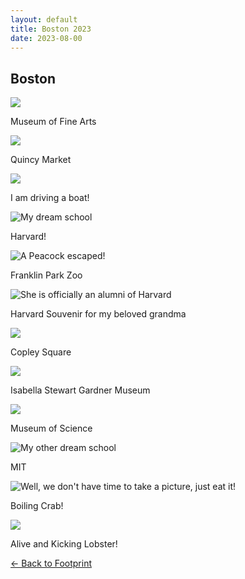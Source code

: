 ```yaml
---
layout: default
title: Boston 2023
date: 2023-08-00
---
```


<div class="card border-0 shadow-sm bg-white p-4 my-5">
  <h2 class="text-center text-3xl font-bold mb-4">Boston</h2>

  <div class="row">
    <div class="col-md-4 mb-4">
      <div class="gallery-item">
        <img 
          data-src="{{ 'assets/images/footprint/2023_08_boston/art.webp' | relative_url }}" 
          class="lazy w-100 rounded" 
          src="{{ '/assets/images/empty_300x200.png' | relative_url }}" 
          data-toggle="tooltip" 
          data-placement="top" 
        >
      </div>
      <p class="mt-2 text-sm text-gray-600 text-center">Museum of Fine Arts</p>
    </div>
    <div class="col-md-4 mb-4">
      <div class="gallery-item">
        <img 
          data-src="{{ 'assets/images/footprint/2023_08_boston/market.webp' | relative_url }}" 
          class="lazy w-100 rounded" 
          src="{{ '/assets/images/empty_300x200.png' | relative_url }}" 
          data-toggle="tooltip" 
          data-placement="top" 
        >
      </div>
      <p class="mt-2 text-sm text-gray-600 text-center">Quincy Market</p>
    </div>
    <div class="col-md-4 mb-4">
      <div class="gallery-item">
        <img 
          data-src="{{ 'assets/images/footprint/2023_08_boston/boat.webp' | relative_url }}" 
          class="lazy w-100 rounded" 
          src="{{ '/assets/images/empty_300x200.png' | relative_url }}" 
          data-toggle="tooltip" 
          data-placement="top" 
        >
      </div>
      <p class="mt-2 text-sm text-gray-600 text-center">I am driving a boat!</p>
    </div>
  </div>

  <div class="row">
    <div class="col-md-4 mb-4">
      <div class="gallery-item">
        <img 
          data-src="{{ 'assets/images/footprint/2023_08_boston/harvard.webp' | relative_url }}" 
          class="lazy w-100 rounded" 
          src="{{ '/assets/images/empty_300x200.png' | relative_url }}" 
          data-toggle="tooltip" 
          data-placement="top" 
          title="My dream school"
        >
      </div>
      <p class="mt-2 text-sm text-gray-600 text-center">Harvard!</p>
    </div>
    <div class="col-md-4 mb-4">
      <div class="gallery-item">
        <img 
          data-src="{{ 'assets/images/footprint/2023_08_boston/zoo.webp' | relative_url }}" 
          class="lazy w-100 rounded" 
          src="{{ '/assets/images/empty_300x200.png' | relative_url }}" 
          data-toggle="tooltip" 
          data-placement="top"
          title="A Peacock escaped!"
        >
      </div>
      <p class="mt-2 text-sm text-gray-600 text-center">Franklin Park Zoo</p>
    </div>
    <div class="col-md-4 mb-4">
      <div class="gallery-item">
        <img 
          data-src="{{ 'assets/images/footprint/2023_08_boston/hat.webp' | relative_url }}" 
          class="lazy w-100 rounded" 
          src="{{ '/assets/images/empty_300x200.png' | relative_url }}" 
          data-toggle="tooltip" 
          data-placement="top" 
          title="She is officially an alumni of Harvard"
        >
      </div>
      <p class="mt-2 text-sm text-gray-600 text-center">Harvard Souvenir for my beloved grandma</p>
    </div>
  </div>

  <div class="row">
    <div class="col-md-4 mb-4">
      <div class="gallery-item">
        <img 
          data-src="{{ 'assets/images/footprint/2023_08_boston/copley.webp' | relative_url }}" 
          class="lazy w-100 rounded" 
          src="{{ '/assets/images/empty_300x200.png' | relative_url }}" 
          data-toggle="tooltip" 
          data-placement="top" 
        >
      </div>
      <p class="mt-2 text-sm text-gray-600 text-center">Copley Square</p>
    </div>
    <div class="col-md-4 mb-4">
      <div class="gallery-item">
        <img 
          data-src="{{ 'assets/images/footprint/2023_08_boston/isabelle.webp' | relative_url }}" 
          class="lazy w-100 rounded" 
          src="{{ '/assets/images/empty_300x200.png' | relative_url }}" 
          data-toggle="tooltip" 
          data-placement="top" 
        >
      </div>
      <p class="mt-2 text-sm text-gray-600 text-center">Isabella Stewart Gardner Museum</p>
    </div>
    <div class="col-md-4 mb-4">
      <div class="gallery-item">
        <img 
          data-src="{{ 'assets/images/footprint/2023_08_boston/museum.webp' | relative_url }}" 
          class="lazy w-100 rounded" 
          src="{{ '/assets/images/empty_300x200.png' | relative_url }}" 
          data-toggle="tooltip" 
          data-placement="top" 
        >
      </div>
      <p class="mt-2 text-sm text-gray-600 text-center">Museum of Science</p>
    </div>
  </div>

  </div>

  <div class="row">
    <div class="col-12 mb-4">
      <div class="gallery-item">
        <img 
          data-src="{{ 'assets/images/footprint/2023_08_boston/mit.webp' | relative_url }}" 
          class="lazy w-100 rounded" 
          src="{{ '/assets/images/empty_300x200.png' | relative_url }}" 
          data-toggle="tooltip" 
          data-placement="top" 
          title="My other dream school"
        >
      </div>
      <p class="mt-2 text-sm text-gray-600 text-center">MIT</p>
    </div>
  </div>


  <div class="row">
    <div class="col-12 mb-4">
      <div class="gallery-item">
        <img 
          data-src="{{ 'assets/images/footprint/2023_08_boston/crab.webp' | relative_url }}" 
          class="lazy w-100 rounded" 
          src="{{ '/assets/images/empty_300x200.png' | relative_url }}" 
          data-toggle="tooltip" 
          data-placement="top" 
          title="Well, we don't have time to take a picture, just eat it!"
        >
      </div>
      <p class="mt-2 text-sm text-gray-600 text-center">Boiling Crab!</p>
    </div>
  </div>

  <div class="row">
    <div class="col-12 mb-4">
      <div class="gallery-item">
        <img 
          data-src="{{ 'assets/images/footprint/2023_08_boston/lobster.webp' | relative_url }}" 
          class="lazy w-100 rounded" 
          src="{{ '/assets/images/empty_300x200.png' | relative_url }}" 
          data-toggle="tooltip" 
          data-placement="top" 
        >
      </div>
      <p class="mt-2 text-sm text-gray-600 text-center">Alive and Kicking Lobster!</p>
    </div>
  </div>

  </div>

  <!-- <div class="row">
    <div class="col-12 mb-4">
      <div class="gallery-item">
        <video 
          class="w-100 rounded" 
          controls 
          preload="metadata"
          poster="{{ '/assets/images/empty_300x200.png' | relative_url }}"
        >
          <source src="{{ '/assets/videos/australia/sand.mp4' | relative_url }}" type="video/mp4">
          Your browser does not support the video tag.
        </video>
      </div>
      <p class="mt-2 text-sm text-gray-600 text-center">Sand Video</p>
    </div>
  </div> -->

  <a href="/footprint" class="btn btn-primary mt-2">← Back to Footprint</a>
</div>